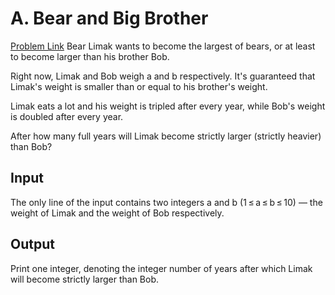 # A. Bear and Big Brother

[Problem Link](https://codeforces.com/contest/791/problem/A)
Bear Limak wants to become the largest of bears, or at least to become larger than his brother Bob.

Right now, Limak and Bob weigh a and b respectively. It's guaranteed that Limak's weight is smaller than or equal to his brother's weight.

Limak eats a lot and his weight is tripled after every year, while Bob's weight is doubled after every year.

After how many full years will Limak become strictly larger (strictly heavier) than Bob?

## Input

The only line of the input contains two integers a and b (1 ≤ a ≤ b ≤ 10) — the weight of Limak and the weight of Bob respectively.

## Output

Print one integer, denoting the integer number of years after which Limak will become strictly larger than Bob.
